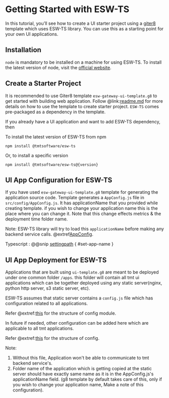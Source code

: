 # Getting Started with ESW-TS

In this tutorial, you’ll see how to create a UI starter project using a [giter8](http://www.foundweekends.org/giter8/)
template which uses ESW-TS library. You can use this as a starting point for your own UI applications.

## Installation

`node` is mandatory to be installed on a machine for using ESW-TS. To install the latest version of node, visit the
[official website](https://nodejs.org/en).

## Create a Starter Project

It is recommended to use Giter8 template `esw-gateway-ui-template.g8` to get started with building web application.
Follow @link:[readme.md](https://github.com/tmtsoftware/esw-gateway-ui-template.g8) for more details on how to
use the template to create starter project. `ESW-TS` comes pre-packaged as a dependency in the template.

If you already have a UI application and want to add ESW-TS dependency, then

To install the latest version of ESW-TS from npm

`npm install @tmtsoftware/esw-ts`

Or, to install a specific version

`npm install @tmtsoftware/esw-ts@{version}`

## UI App Configuration for ESW-TS

If you have used `esw-gateway-ui-template.g8` template for generating the application source code. Template generates a `AppConfig.js` file in `src/config/AppConfig.js`. It has applicationName that you provided while creating template. if you wish to change your application name this is the place where you can change it. Note that this change effects metrics & the deployment time folder name.

Note: ESW-TS library will try to load this `applicationName` before making any backend service calls.
@extref[AppConfig](ts-docs:modules/models.html#AppConfig).

Typescript
:   @@snip [settingpath](../../../../example/src/documentation/common/AppPath.tsx) { #set-app-name }

## UI App Deployment for ESW-TS

Applications that are built using `ui-template.g8` are meant to be deployed under one common folder `/apps`.
this folder will contain all tmt ui applications which can be together deployed using any static server(nginx, python http server, s3 static server, etc).

ESW-TS assumes that static server contains a `config.js` file which has configuration related to all applications.

Refer @extref:[this](ts-docs:modules/models.html#AppConfigModule) for the structure of config module.

In future if needed, other configuration can be added here which are applicable to all tmt applications.

Refer @extref:[this](ts-docs:modules/models.html#AppConfig) for the structure of config.

Note:

1. Without this file, Application won't be able to communicate to tmt backend service's.
2. Folder name of the application which is getting copied at the static server should have exactly same name as it is in the AppConfig.js's applicationName field. (g8 template by default takes care of this, only if you wish to change your application name, Make a note of this configuration).
